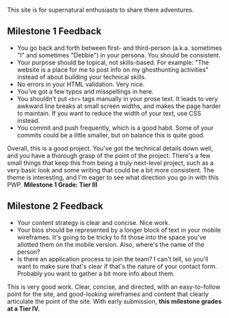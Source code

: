 This site is for supernatural enthusiasts to share there adventures.


## Milestone 1 Feedback
* You go back and forth between first- and third-person (a.k.a. sometimes "I" and sometimes "Debbie") in your persona.  You should be consistent.
* Your purpose should be topical, not skills-based.  For example: "The website is a place for me to post info on my ghosthunting activities" instead of about building your technical skills.
* No errors in your HTML validation.  Very nice.
* You've got a few typos and misspellings in here.
* You shouldn't put `<br>` tags manually in your prose text.  It leads to very awkward line breaks at small screen widths, and makes the page harder to maintain.  If you want to reduce the width of your text, use CSS instead.
* You commit and push frequently, which is a good habit.  Some of your commits could be a little smaller, but on balance this is quite good.

Overall, this is a good project.  You've got the technical details down well, and you have a thorough grasp of the point of the project.  There's a few small things that keep this from being a truly next-level project, such as a very basic look and some writing that could be a bit more consistent.  The theme is interesting, and I'm eager to see what direction you go in with this PWP.
**Milestone 1 Grade: Tier III**

## Milestone 2 Feedback
* Your content strategy is clear and concise.  Nice work.
* Your bios should be represented by a longer block of text in your mobile wireframes.  It's going to be tricky to fit those into the space you've allotted them on the mobile version.  Also, where's the name of the person?
* Is there an application process to join the team?  I can't tell, so you'll want to make sure that's clear if that's the nature of your contact form.  Probably you want to gather a bit more info about them.

This is very good work.  Clear, concise, and directed, with an easy-to-follow point for the site, and good-looking wireframes and content that clearly articulate the point of the site.  With early submission, **this milestone grades at a Tier IV.**
